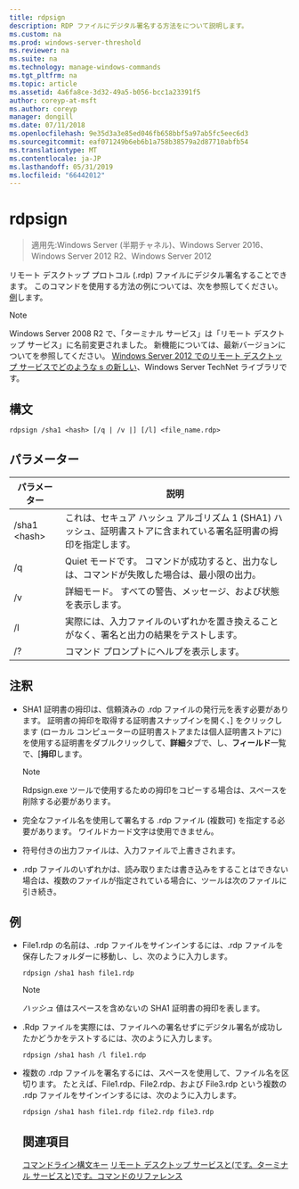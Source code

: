 ```yaml
---
title: rdpsign
description: RDP ファイルにデジタル署名する方法をについて説明します。
ms.custom: na
ms.prod: windows-server-threshold
ms.reviewer: na
ms.suite: na
ms.technology: manage-windows-commands
ms.tgt_pltfrm: na
ms.topic: article
ms.assetid: 4a6fa8ce-3d32-49a5-b056-bcc1a23391f5
author: coreyp-at-msft
ms.author: coreyp
manager: dongill
ms.date: 07/11/2018
ms.openlocfilehash: 9e35d3a3e85ed046fb658bbf5a97ab5fc5eec6d3
ms.sourcegitcommit: eaf071249b6eb6b1a758b38579a2d87710abfb54
ms.translationtype: MT
ms.contentlocale: ja-JP
ms.lasthandoff: 05/31/2019
ms.locfileid: "66442012"
---
```

# <a name="rdpsign"></a>rdpsign

>適用先:Windows Server (半期チャネル)、Windows Server 2016、Windows Server 2012 R2、Windows Server 2012

リモート デスクトップ プロトコル (.rdp) ファイルにデジタル署名することできます。
このコマンドを使用する方法の例については、次を参照してください。[例](#BKMK_examples)します。

> [!NOTE]
> Windows Server 2008 R2 で、「ターミナル サービス」は「リモート デスクトップ サービス」に名前変更されました。 新機能については、最新バージョンについてを参照してください。 [Windows Server 2012 でのリモート デスクトップ サービスでどのような s の新しい](https://technet.microsoft.com/library/hh831527)、Windows Server TechNet ライブラリです。

## <a name="syntax"></a>構文
```
rdpsign /sha1 <hash> [/q | /v |] [/l] <file_name.rdp>
```

## <a name="parameters"></a>パラメーター

|パラメーター|説明|
|-------|--------|
|/sha1 \<hash>|これは、セキュア ハッシュ アルゴリズム 1 (SHA1) ハッシュ、証明書ストアに含まれている署名証明書の拇印を指定します。|
|/q|Quiet モードです。 コマンドが成功すると、出力なしは、コマンドが失敗した場合は、最小限の出力。|
|/v|詳細モード。 すべての警告、メッセージ、および状態を表示します。|
|/l|実際には、入力ファイルのいずれかを置き換えることがなく、署名と出力の結果をテストします。|
|/?|コマンド プロンプトにヘルプを表示します。|

## <a name="remarks"></a>注釈
-   SHA1 証明書の拇印は、信頼済みの .rdp ファイルの発行元を表す必要があります。 証明書の拇印を取得する証明書スナップインを開く、] をクリックします (ローカル コンピューターの証明書ストアまたは個人証明書ストアに) を使用する証明書をダブルクリックして、**詳細**タブで、し、**フィールド**一覧で、[**拇印**します。

    > [!NOTE]
    > Rdpsign.exe ツールで使用するための拇印をコピーする場合は、スペースを削除する必要があります。

-   完全なファイル名を使用して署名する .rdp ファイル (複数可) を指定する必要があります。 ワイルドカード文字は使用できません。
-   符号付きの出力ファイルは、入力ファイルで上書きされます。
-   .rdp ファイルのいずれかは、読み取りまたは書き込みをすることはできない場合は、複数のファイルが指定されている場合に、ツールは次のファイルに引き続き。

## <a name="BKMK_examples"></a>例
- File1.rdp の名前は、.rdp ファイルをサインインするには、.rdp ファイルを保存したフォルダーに移動し、し、次のように入力します。
  ```
  rdpsign /sha1 hash file1.rdp
  ```
  > [!NOTE]
  > *ハッシュ* 値はスペースを含めないの SHA1 証明書の拇印を表します。
- .Rdp ファイルを実際には、ファイルへの署名せずにデジタル署名が成功したかどうかをテストするには、次のように入力します。
  ```
  rdpsign /sha1 hash /l file1.rdp
  ```
- 複数の .rdp ファイルを署名するには、スペースを使用して、ファイル名を区切ります。 たとえば、File1.rdp、File2.rdp、および File3.rdp という複数の .rdp ファイルをサインインするには、次のように入力します。
  ```
  rdpsign /sha1 hash file1.rdp file2.rdp file3.rdp
  ```
  ## <a name="see-also"></a>関連項目
  [コマンドライン構文キー](command-line-syntax-key.md)
  [リモート デスクトップ サービスと&#40;です。ターミナル サービスと&#41;です。コマンドのリファレンス](remote-desktop-services-terminal-services-command-reference.md)
